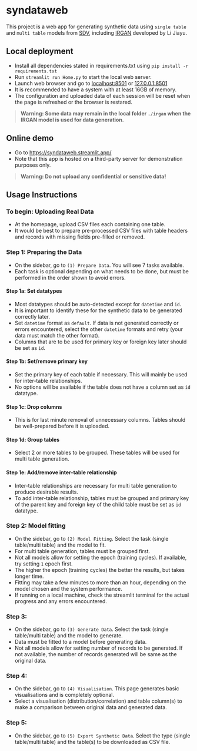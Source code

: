 # syndataweb
This project is a web app for generating synthetic data using ```single table``` and ```multi table``` models from [SDV](https://docs.sdv.dev/sdv/), including [IRGAN](https://github.com/lll-jy/irgv2) developed by Li Jiayu. 

## Local deployment
- Install all dependencies stated in requirements.txt using ```pip install -r requirements.txt``` 
- Run ```streamlit run Home.py``` to start the local web server.
- Launch web browser and go to [localhost:8501](http://localhost:8501) or [127.0.0.1:8501](http://127.0.0.1:8501)
- It is recommended to have a system with at least 16GB of memory.
- The configuration and uploaded data of each session will be reset when the page is refreshed or the browser is restared. 
> **Warning: Some data may remain in the local folder ```./irgan``` when the IRGAN model is used for data generation.**

## Online demo
- Go to https://syndataweb.streamlit.app/
- Note that this app is hosted on a third-party server for demonstration purposes only. 
> **Warning: Do not upload any confidential or sensitive data!**

## Usage Instructions
### To begin: Uploading Real Data
- At the homepage, upload CSV files each containing one table. 
- It would be best to prepare pre-processed CSV files with table headers and records with missing fields pre-filled or removed.

### Step 1: Preparing the Data
- On the sidebar, go to ```(1) Prepare Data```. You will see 7 tasks available. 
- Each task is optional depending on what needs to be done, but must be performed in the order shown to avoid errors.
#### Step 1a: Set datatypes
- Most datatypes should be auto-detected except for ```datetime``` and ```id```. 
- It is important to identify these for the synthetic data to be generated correctly later. 
- Set ```datetime``` format as ```default```. If data is not generated correctly or errors encountered, select the other ```datetime``` formats and retry (your data must match the other format). 
- Columns that are to be used for primary key or foreign key later should be set as ```id```.
#### Step 1b: Set/remove primary key
- Set the primary key of each table if necessary. This will mainly be used for inter-table relationships.
- No options will be available if the table does not have a column set as ```id``` datatype.
#### Step 1c: Drop columns
- This is for last minute removal of unnecessary columns. Tables should be well-prepared before it is uploaded.
#### Step 1d: Group tables
- Select 2 or more tables to be grouped. These tables will be used for multi table generation.
#### Step 1e: Add/remove inter-table relationship
- Inter-table relationships are necessary for multi table generation to produce desirable results.
- To add inter-table relationship, tables must be grouped and primary key of the parent key and foreign key of the child table must be set as ```id``` datatype.

### Step 2: Model fitting
- On the sidebar, go to ```(2) Model Fitting```. Select the task (single table/multi table) and the model to fit. 
- For multi table generation, tables must be grouped first.
- Not all models allow for setting the epoch (training cycles). If available, try setting ```1``` epoch first. 
- The higher the epoch (training cycles) the better the results, but takes longer time. 
- Fitting may take a few minutes to more than an hour, depending on the model chosen and the system performance. 
- If running on a local machine, check the streamlit terminal for the actual progress and any errors encountered.

### Step 3: 
- On the sidebar, go to ```(3) Generate Data```. Select the task (single table/multi table) and the model to generate. 
- Data must be fitted to a model before generating data. 
- Not all models allow for setting number of records to be generated. If not available, the number of records generated will be same as the original data.

### Step 4:
- On the sidebar, go to ```(4) Visualisation```. This page generates basic visualisations and is completely optional. 
- Select a visualisation (distribution/correlation) and table column(s) to make a comparison between original data and generated data.

### Step 5:
- On the sidebar, go to ```(5) Export Synthetic Data```. Select the type (single table/multi table) and the table(s) to be downloaded as CSV file.